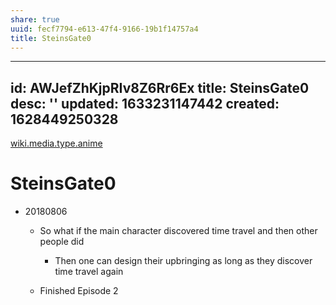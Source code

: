 ```yaml
---
share: true
uuid: fecf7794-e613-47f4-9166-19b1f14757a4
title: SteinsGate0
---
```

---
id: AWJefZhKjpRIv8Z6Rr6Ex
title: SteinsGate0
desc: ''
updated: 1633231147442
created: 1628449250328
---

[wiki.media.type.anime](/a0b15bdd-022a-4893-b12a-db25bfb5e041)

# SteinsGate0
*   20180806
    
    *   So what if the main character discovered time travel and then other people did
        
        *   Then one can design their upbringing as long as they discover time travel again
    *   Finished Episode 2
